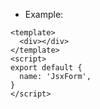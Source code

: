 - Example:

```vue
<template>
  <div></div>
</template>
<script>
export default {
  name: 'JsxForm',
}
</script>
```
